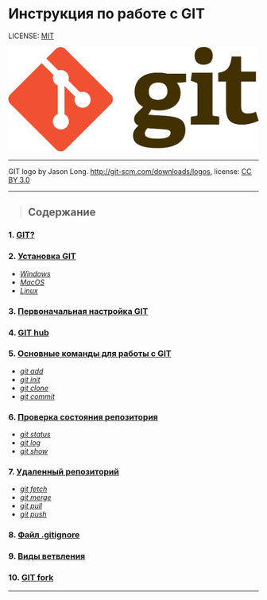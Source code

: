 # **Инструкция по работе с GIT**

LICENSE: [MIT](license.md)

![git logo](1920px-Git-logo.svg.png)

---

GIT logo by Jason Long. http://git-scm.com/downloads/logos, license: [CC BY 3.0](https://creativecommons.org/licenses/by/3.0/)

---
>## **Содержание**
### 1. [GIT?](1.md)

### 2. [Установка GIT](2.md)

- [*Windows*](2.1.md)
- [*MacOS*](2.2.md)
- [*Linux*](2.3.md)

### 3. [Первоначальная настройка GIT](3.md)

### 4. [GIT hub](4.md)

### 5. [Основные команды для работы с GIT](5.md)

- [*git add*](5.1.md)
- [*git init*](5.2.md)
- [*git clone*](5.3.md)
- [*git commit*](5.4.md)

### 6. [Проверка состояния репозитория](6.md)
- [*git status*](6.1.md)
- [*git log*](6.2.md)
- [*git show*](6.3.md)

### 7. [Удаленный репозиторий](7.md) 
- [*git fetch*](7.1.md)
- [*git merge*](7.2.md)
- [*git pull*](7.3.md)
- [*git push*](7.4.md)

### 8. [Файл .gitignore](8.md)

### 9. [Виды ветвления](9.md)

### 10. [GIT fork](10.md)
---
